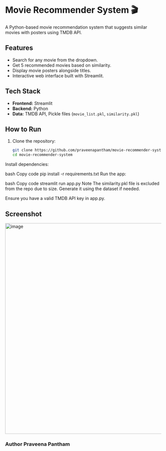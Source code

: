 # Movie Recommender System 🎬

A Python-based movie recommendation system that suggests similar movies with posters using TMDB API.

## Features
- Search for any movie from the dropdown.
- Get 5 recommended movies based on similarity.
- Display movie posters alongside titles.
- Interactive web interface built with Streamlit.

## Tech Stack
- **Frontend:** Streamlit
- **Backend:** Python
- **Data:** TMDB API, Pickle files (`movie_list.pkl`, `similarity.pkl`)

## How to Run
1. Clone the repository:
   ```bash
   git clone https://github.com/praveenapantham/movie-recommender-system.git
   cd movie-recommender-system
Install dependencies:

bash
Copy code
pip install -r requirements.txt
Run the app:

bash
Copy code
streamlit run app.py
Note
The similarity.pkl file is excluded from the repo due to size. Generate it using the dataset if needed.

Ensure you have a valid TMDB API key in app.py.

## Screenshot
<img width="1002" height="681" alt="image" src="https://github.com/user-attachments/assets/d0d5c810-ee19-4f1a-ba1a-e10ad4229dbb" />


### Author Praveena Pantham

